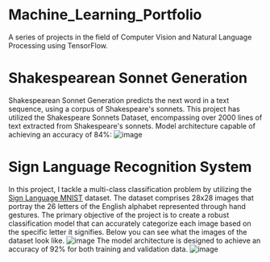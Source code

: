 # Machine_Learning_Portfolio
A series of projects in the field of Computer Vision and Natural Language Processing using TensorFlow.


# Shakespearean Sonnet Generation
Shakespearean Sonnet Generation predicts the next word in a text sequence, using a corpus of Shakespeare's sonnets.
This project has utilized the Shakespeare Sonnets Dataset, encompassing over 2000 lines of text extracted from Shakespeare's sonnets.
Model architecture capable of achieving an accuracy of 84%:
![image](https://github.com/elizabethiva/Machine_Learning_Portfolio/assets/118481379/8398660a-c4fe-4400-b763-ab052b81fb2f)


# Sign Language Recognition System
In this project, I tackle a multi-class classification problem by utilizing the [Sign Language MNIST](https://www.kaggle.com/datamunge/sign-language-mnist) dataset. The dataset comprises 28x28 images that portray the 26 letters of the English alphabet represented through hand gestures. The primary objective of the project is to create a robust classification model that can accurately categorize each image based on the specific letter it signifies.
Below you can see what the images of the dataset look like.
![image](https://github.com/elizabethiva/Machine_Learning_Portfolio/assets/118481379/95212319-aa88-4de5-b3d1-82e8d3415ed0)
The model architecture is designed to achieve an accuracy of 92% for both training and validation data.
![image](https://github.com/elizabethiva/Machine_Learning_Portfolio/assets/118481379/d77e1981-e3f9-46b2-8093-ae4510fd9a18)
